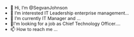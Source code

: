 - 👋 Hi, I’m @SegvanJohnson
- 👀 I’m interested IT Leadership enterprise management...
- 🌱 I’m currently IT Manager and ...
- 💞️I'm looking for a job as Chief Technology Officer....
- 📫 How to reach me ...

<!---
SegvanJohnson/SegvanJohnson is a ✨ special ✨ repository because its `README.md` (this file) appears on your GitHub profile.
You can click the Preview link to take a look at your changes.
--->
